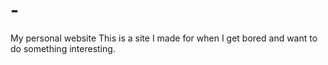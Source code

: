 # -
My personal website
This is a site I made for when I get bored and want to do something interesting.
